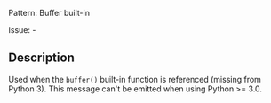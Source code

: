 Pattern: Buffer built-in

Issue: -

## Description

Used when the `buffer()` built-in function is referenced (missing from Python 3). This message can't be emitted when using Python >= 3.0.